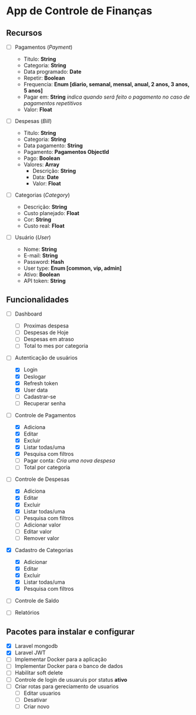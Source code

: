 # App de Controle de Finanças

## Recursos

- [ ] Pagamentos (*Payment*)
    * Titulo: **String**
    * Categoria: **String**
    * Data programado: **Date**
    * Repetir: **Boolean**
    * Frequencia: **Enum [diario, semanal, mensal, anual, 2 anos, 3 anos, 5 anos]**
    * Pagar em: **String** *indica quando será feito o pagamento no caso de pagamentos repetitivos*
    * Valor: **Float**

- [ ] Despesas (*Bill*)
    * Titulo: **String**
    * Categoria: **String**
    * Data pagamento: **String**
    * Pagamento: **Pagamentos ObjectId**
    * Pago: **Boolean**
    * Valores: **Array**
        * Descrição: **String**
        * Data: **Date**
        * Valor: **Float**

- [ ] Categorias (*Category*)
    * Descrição: **String**
    * Custo planejado: **Float**
    * Cor: **String**
    * Custo real: **Float**

- [ ] Usuário (*User*)
    * Nome: **String**
    * E-mail: **String**
    * Password: **Hash**
    * User type: **Enum [common, vip, admin]**
    * Ativo: **Boolean**
    * API token: **String**


## Funcionalidades

- [ ] Dashboard
    - [ ] Proximas despesa
    - [ ] Despesas de Hoje
    - [ ] Despesas em atraso
    - [ ] Total to mes por categoria

- [ ] Autenticação de usuários
    - [X] Login
    - [X] Deslogar
    - [X] Refresh token
    - [X] User data
    - [ ] Cadastrar-se
    - [ ] Recuperar senha

- [ ] Controle de Pagamentos
    - [X] Adiciona
    - [X] Editar
    - [X] Excluir
    - [X] Listar todas/uma
    - [X] Pesquisa com filtros
    - [ ] Pagar conta: *Cria uma nova despesa*
    - [ ] Total por categoria

- [ ] Controle de Despesas
    - [X] Adiciona
    - [X] Editar
    - [X] Excluir
    - [X] Listar todas/uma
    - [ ] Pesquisa com filtros
    - [ ] Adicionar valor
    - [ ] Editar valor
    - [ ] Remover valor

- [X] Cadastro de Categorias
    - [X] Adicionar
    - [X] Editar
    - [X] Excluir
    - [X] Listar todas/uma
    - [X] Pesquisa com filtros

- [ ] Controle de Saldo

- [ ] Relatórios


## Pacotes para instalar e configurar

- [X] Laravel mongodb
- [X] Laravel JWT
- [ ] Implementar Docker para a aplicação
- [ ] Implementar Docker para o banco de dados
- [ ] Habilitar soft delete
- [ ] Controle de login de usuaruis por status **ativo**
- [ ] Criar rotas para gereciamento de usuarios
    - [ ] Editar usuarios
    - [ ] Desativar
    - [ ] Criar novo